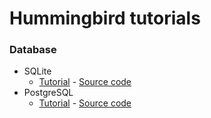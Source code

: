 # Hummingbird tutorials

### Database
- SQLite
    - [Tutorial](https://medium.com/@kicsipixel/server-side-swift-with-hummingbird-2-8df2bae41462) - [Source code](https://github.com/kicsipixel/Hummingbird-tutorials/tree/main/SQLite/parks_of_prague)
- PostgreSQL
    - [Tutorial](https://blog.stackademic.com/server-side-swift-with-hummingbird-2-using-postgresql-fluent-c7fa0df4e196) - [Source code](https://github.com/kicsipixel/Hummingbird-tutorials/tree/main/PostgrSQL/parks_of_prague)
    